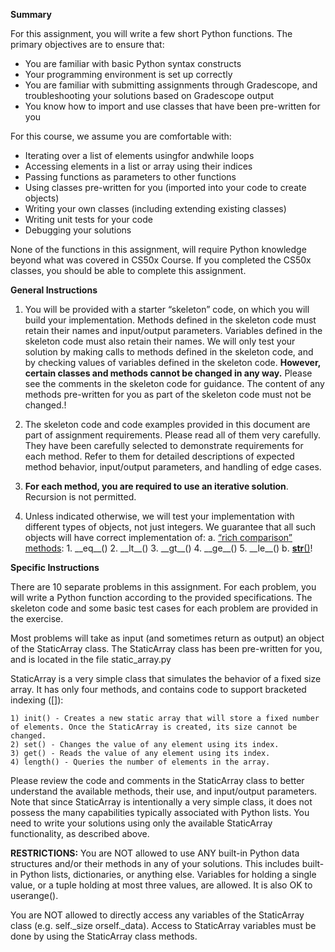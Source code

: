 **Summary**

For this assignment, you will write a few short Python functions. The primary objectives are to ensure that:

- You are familiar with basic Python syntax constructs
- Your programming environment is set up correctly
- You are familiar with submitting assignments through Gradescope, and troubleshooting your solutions based on Gradescope output
- You know how to import and use classes that have been pre-written for you

For this course, we assume you are comfortable with:

- Iterating over a list of elements usingfor andwhile loops
- Accessing elements in a list or array using their indices
- Passing functions as parameters to other functions
- Using classes pre-written for you (imported into your code to create objects)
- Writing your own classes (including extending existing classes)
- Writing unit tests for your code
- Debugging your solutions

None of the functions in this assignment, will require Python knowledge beyond what was covered in CS50x Course. If you completed the CS50x classes, you should be able to complete this assignment.

**General Instructions**

1. You will be provided with a starter “skeleton” code, on which you will build your implementation. Methods defined in the skeleton code must retain their names and input/output parameters. Variables defined in the skeleton code must also retain their names. We will only test your solution by making calls to methods defined in the skeleton code, and by checking values of variables defined in the skeleton code.
**However, certain classes and methods cannot be changed in any way.** Please see the comments in the skeleton code for guidance. The content of any methods pre-written for you as part of the skeleton code must not be changed.!

2. The skeleton code and code examples provided in this document are part of assignment requirements. Please read all of them very carefully. They have been carefully selected to demonstrate requirements for each method. Refer to them for detailed descriptions of expected method behavior, input/output parameters, and handling of edge cases.

3. **For each method, you are required to use an iterative solution**. Recursion is not permitted.

4. Unless indicated otherwise, we will test your implementation with different types of objects, not just integers. We guarantee that all such objects will have correct implementation of:
   a. [“rich comparison” methods](https://docs.python.org/3/reference/datamodel.html#object.__lt__): 1. \_\_eq\_\_() 2. \_\_lt\_\_() 3. \_\_gt\_\_() 4. \_\_ge\_\_() 5. \_\_le\_\_()
   b. [**str**()](https://docs.python.org/3/reference/datamodel.html#object.__str__)!

**Specific Instructions**

There are 10 separate problems in this assignment. For each problem, you will write a Python function according to the provided specifications. The skeleton code and some basic test cases for each problem are provided in the exercise.

Most problems will take as input (and sometimes return as output) an object of the StaticArray class. The StaticArray class has been pre-written for you, and is located in the file static_array.py

StaticArray is a very simple class that simulates the behavior of a fixed size array. It has only four methods, and contains code to support bracketed indexing ([]):

    1) init() - Creates a new static array that will store a fixed number of elements. Once the StaticArray is created, its size cannot be changed.
    2) set() - Changes the value of any element using its index.
    3) get() - Reads the value of any element using its index.
    4) length() - Queries the number of elements in the array.

Please review the code and comments in the StaticArray class to better understand the available methods, their use, and input/output parameters. Note that since StaticArray is intentionally a very simple class, it does not possess the many capabilities typically associated with Python lists. You need to write your solutions using only the available StaticArray functionality, as described above.

**RESTRICTIONS:** You are NOT allowed to use ANY built-in Python data structures and/or their methods in any of your solutions. This includes built-in Python lists, dictionaries, or anything else. Variables for holding a single value, or a tuple holding at most three values, are allowed. It is also OK to userange().

You are NOT allowed to directly access any variables of the StaticArray class (e.g. self.\_size orself.\_data). Access to StaticArray variables must be done by using the StaticArray class methods.
